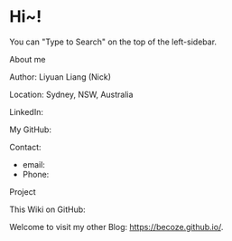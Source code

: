 # Hi~!

You can "Type to Search" on the top of the left-sidebar.





About me

Author: Liyuan Liang  (Nick)

Location: Sydney, NSW, Australia 

LinkedIn: 

My GitHub: 

Contact: 

- email: 
- Phone: 





Project

This Wiki on GitHub: 

Welcome to visit my other Blog: https://becoze.github.io/. 

